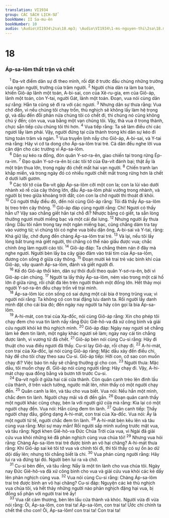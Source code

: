 ```yaml
---
translation: VI1934
group: CÁC SÁCH LỊCH-SỬ
bookName: II Sa-mu-ên 
bookNumber: 10
audio: \Audio\VI1934\2sa\18.mp3; \Audio\VI1934\1-ms-nguyen-thi\2sa\18.mp3
---
```


<div class="title"><h1>18</h1><h3>Áp-sa-lôm thất trận và chết</h3></div>
<span class="verse 2sa_18_1"> <sup>1</sup> Đa-vít điểm dân sự đi theo mình, rồi đặt ở trước đầu chúng những trưởng của ngàn người, trưởng của trăm người. </span>
<span class="verse 2sa_18_2"><sup>2</sup> Người chia dân ra làm ba toán, khiến Giô-áp lãnh một toán, A-bi-sai, con của Xê-ru-gia, em của Giô-áp, lãnh một toán, còn Y-tai, người Gát, lãnh một toán. Đoạn, vua nói cùng dân sự rằng: Hẳn ta cũng sẽ đi ra với các ngươi. </span>
<span class="verse 2sa_18_3"><sup>3</sup> Nhưng dân sự thưa rằng: Vua chớ đến, vì nếu chúng tôi chạy trốn, thù nghịch sẽ không lấy làm hệ trọng gì, và dẫu đến đỗi phân nửa chúng tôi có chết đi, thì chúng nó cũng không chú ý đến; còn vua, vua bằng một vạn chúng tôi. Vậy, thà vua ở trong thành, chực sẵn tiếp cứu chúng tôi thì hơn. </span>
<span class="verse 2sa_18_4"><sup>4</sup> Vua tiếp rằng: Ta sẽ làm điều chi các ngươi lấy làm phải. Vậy, người đứng tại cửa thành trong khi dân sự kéo đi từng toán trăm và ngàn. </span>
<span class="verse 2sa_18_5"><sup>5</sup> Vua truyền lịnh nầy cho Giô-áp, A-bi-sai, và Y-tai mà rằng: Hãy vì cớ ta dong cho Áp-sa-lôm trai trẻ. Cả dân đều nghe lời vua căn dặn cho các trưởng vì Áp-sa-lôm. <br/></span>
<span class="verse 2sa_18_6"> <sup>6</sup> Dân sự kéo ra đồng, đón quân Y-sơ-ra-ên, giao chiến tại trong rừng Ép-ra-im. </span>
<span class="verse 2sa_18_7"><sup>7</sup> Đạo quân Y-sơ-ra-ên bị các tôi tớ của Đa-vít đánh bại; thật ấy là một trận thua lớn, trong ngày đó chết mất hai vạn người. </span>
<span class="verse 2sa_18_8"><sup>8</sup> Chiến tranh lan khắp miền, và trong ngày đó có nhiều người chết mất trong rừng hơn là chết ở dưới lưỡi gươm. <br/></span>
<span class="verse 2sa_18_9"> <sup>9</sup> Các tôi tớ của Đa-vít gặp Áp-sa-lôm cỡi một con la; con la lủi vào dưới nhành xỏ rế của cây thông lớn, đầu Áp-sa-lôm phải vướng trong nhành, và người bị treo giữa khoảng trời đất; còn con la chở người thì thoát đi khỏi. </span>
<span class="verse 2sa_18_10"><sup>10</sup> Có người thấy điều đó, đến nói cùng Giô-áp rằng: Tôi đã thấy Áp-sa-lôm bị treo trên cây thông. </span>
<span class="verse 2sa_18_11"><sup>11</sup> Giô-áp đáp cùng người rằng: Chi! Ngươi có thấy hắn ư? Vậy sao chẳng giết hắn tại chỗ đi? Nhược bằng có giết, ta sẵn lòng thưởng ngươi mười miếng bạc và một cái đai lưng. </span>
<span class="verse 2sa_18_12"><sup>12</sup> Nhưng người ấy thưa rằng: Dẫu tôi nắm trong tay một ngàn miếng bạc, cũng chẳng dám tra tay vào vương tử; vì chúng tôi có nghe vua biểu dặn ông, A-bi-sai và Y-tai, rằng: Khá giữ lấy, chớ đụng đến chàng Áp-sa-lôm trai trẻ. </span>
<span class="verse 2sa_18_13"><sup>13</sup> Vả lại, nếu tôi lấy lòng bất trung mà giết người, thì chẳng có thể nào giấu được vua; chắc chính ông làm người cáo tôi. </span>
<span class="verse 2sa_18_14"><sup>14</sup> Giô-áp đáp: Ta chẳng thèm nán ở đây mà nghe ngươi. Người bèn lấy ba cây giáo đâm vào trái tim của Áp-sa-lôm, đương còn sống ở giữa cây thông. </span>
<span class="verse 2sa_18_15"><sup>15</sup> Đoạn mười kẻ trai trẻ vác binh khí của Giô-áp, vây quanh Áp-sa-lôm, đánh và giết người đi. <br/></span>
<span class="verse 2sa_18_16"> <sup>16</sup> Kế đó Giô-áp thổi kèn, dân sự thôi đuổi theo quân Y-sơ-ra-ên, bởi vì Giô-áp cản chúng. </span>
<span class="verse 2sa_18_17"><sup>17</sup> Người ta lấy thây Áp-sa-lôm, ném vào trong một cái hố lớn ở giữa rừng, rồi chất đá lên trên người thành một đống lớn. Hết thảy mọi người Y-sơ-ra-ên đều chạy trốn về trại mình. <br/></span>
<span class="verse 2sa_18_18"> <sup>18</sup> Áp-sa-lôm lúc còn sống có sai dựng một cái bia ở trong trũng vua; vì người nói rằng: Ta không có con trai đặng lưu danh ta. Rồi người lấy danh mình đặt cho cái bia đó; đến ngày nay người ta hãy còn gọi là bia Áp-sa-lôm. <br/></span>
<span class="verse 2sa_18_19"> <sup>19</sup> A-hi-mát, con trai của Xa-đốc, nói cùng Giô-áp rằng: Xin cho phép tôi chạy đem cho vua tin lành nầy rằng Đức Giê-hô-va đã xử công bình và giải cứu người khỏi kẻ thù nghịch mình. </span>
<span class="verse 2sa_18_20"><sup>20</sup> Giô-áp đáp: Ngày nay ngươi sẽ chẳng làm kẻ đem tin lành, một ngày khác ngươi sẽ làm; ngày nay cái tin chẳng được lành, vì vương tử đã chết. </span>
<span class="verse 2sa_18_21"><sup>21</sup> Giô-áp bèn nói cùng Cu-si rằng: Hãy đi thuật cho vua điều ngươi đã thấy. Cu-si lạy Giô-áp, rồi chạy đi. </span>
<span class="verse 2sa_18_22"><sup>22</sup> A-hi-mát, con trai của Xa-đốc, lại nói cùng Giô-áp rằng: Mặc dầu xảy đến điều chi, hãy để cho tôi chạy theo sau Cu-si. Giô-áp tiếp: Hỡi con, cớ sao con muốn chạy đi? Việc báo tin nầy sẽ chẳng thưởng gì cho con. </span>
<span class="verse 2sa_18_23"><sup>23</sup> Người thưa: Mặc dầu, tôi muốn chạy đi. Giô-áp nói cùng người rằng: Hãy chạy đi. Vậy, A-hi-mát chạy qua đồng bằng và bươn tới trước Cu-si. <br/></span>
<span class="verse 2sa_18_24"> <sup>24</sup> Đa-vít ngồi ở giữa hai cái cửa thành. Còn quân canh trèo lên đỉnh lầu cửa thành, ở trên vách tường, ngước mắt lên, nhìn thấy có một người chạy đến. </span>
<span class="verse 2sa_18_25"><sup>25</sup> Quân canh la lên, và tâu cho vua biết. Vua nói: Nếu hắn một mình, chắc đem tin lành. Người chạy mãi và đi đến gần. </span>
<span class="verse 2sa_18_26"><sup>26</sup> Đoạn quân canh thấy một người khác cũng chạy, bèn la với người giữ cửa mà rằng: Kìa lại có một người chạy đến. Vua nói: Hắn cũng đem tin lành. </span>
<span class="verse 2sa_18_27"><sup>27</sup> Quân canh tiếp: Thấy người chạy đầu, giống dạng A-hi-mát, con trai của Xa-đốc. Vua nói: Ấy là một người tử tế, người chắc đem tin lành. </span>
<span class="verse 2sa_18_28"><sup>28</sup> A-hi-mát bèn kêu lên và tâu cùng vua rằng: Mọi sự may mắn! Rồi người sấp mình xuống trước mặt vua, và tâu rằng: Ngợi khen Giê-hô-va Đức Chúa Trời của vua, vì Ngài đã giải cứu vua khỏi những kẻ đã phản nghịch cùng vua chúa tôi! </span>
<span class="verse 2sa_18_29"><sup>29</sup> Nhưng vua hỏi rằng: Chàng Áp-sa-lôm trai trẻ được bình an vô hại chăng? A-hi-mát thưa rằng: Khi Giô-áp sai kẻ tôi tớ vua và chính tôi đi, thì tôi thấy có sự ồn ào dữ dội dấy lên; nhưng tôi chẳng biết là chi. </span>
<span class="verse 2sa_18_30"><sup>30</sup> Vua phán cùng người rằng: Hãy lui ra và đứng tại đó. Người bèn lui ra và chờ. <br/></span>
<span class="verse 2sa_18_31"> <sup>31</sup> Cu-si bèn đến, và tâu rằng: Nầy là một tin lành cho vua chúa tôi. Ngày nay Đức Giê-hô-va đã xử công bình cho vua và giải cứu vua khỏi các kẻ dấy lên phản nghịch cùng vua. </span>
<span class="verse 2sa_18_32"><sup>32</sup> Vua nói cùng Cu-si rằng: Chàng Áp-sa-lôm trai trẻ được bình an vô hại chăng? Cu-si đáp: Nguyện các kẻ thù nghịch vua chúa tôi, và hết thảy những người nào phản nghịch đặng hại vua, bị đồng số phận với người trai trẻ ấy! <br/></span>
<span class="verse 2sa_18_33"> <sup>33</sup> Vua rất cảm thương, bèn lên lầu cửa thành và khóc. Người vừa đi vừa nói rằng: Ôi, Áp-sa-lôm, con trai ta! Áp-sa-lôm, con trai ta! Ước chi chính ta chết thế cho con! Ôi, Áp-sa-lôm! con trai ta! Con trai ta! <br/></span>
